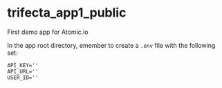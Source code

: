 # trifecta_app1_public

First demo app for Atomic.io

In the app root directory, emember to create a `.env` file with the following set:
```
API_KEY=''
API_URL=''
USER_ID=''
```
